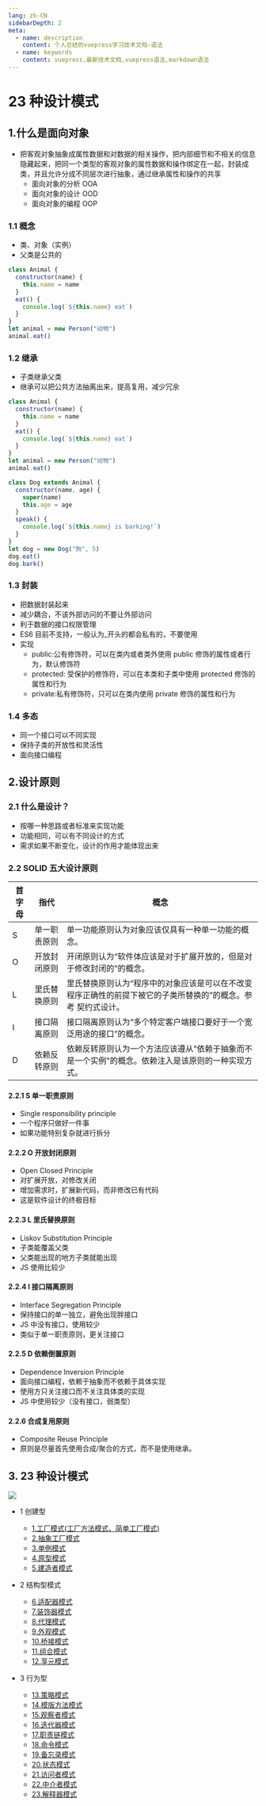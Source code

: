 ```yaml
---
lang: zh-CN
sidebarDepth: 2
meta:
  - name: description
    content: 个人总结的vuepress学习技术文档-语法
  - name: keywords
    content: vuepress,最新技术文档,vuepress语法,markdown语法
---
```


# 23 种设计模式

## 1.什么是面向对象

- 把客观对象抽象成属性数据和对数据的相关操作，把内部细节和不相关的信息隐藏起来，把同一个类型的客观对象的属性数据和操作绑定在一起，封装成类，并且允许分成不同层次进行抽象，通过继承属性和操作的共享
  - 面向对象的分析 OOA
  - 面向对象的设计 OOD
  - 面向对象的编程 OOP

### 1.1 概念

- 类、对象（实例）
- 父类是公共的

```js
class Animal {
  constructor(name) {
    this.name = name
  }
  eat() {
    console.log(`${this.name} eat`)
  }
}
let animal = new Person("动物")
animal.eat()
```

### 1.2 继承

- 子类继承父类
- 继承可以把公共方法抽离出来，提高复用，减少冗余

```js
class Animal {
  constructor(name) {
    this.name = name
  }
  eat() {
    console.log(`${this.name} eat`)
  }
}
let animal = new Person("动物")
animal.eat()

class Dog extends Animal {
  constructor(name, age) {
    super(name)
    this.age = age
  }
  speak() {
    console.log(`${this.name} is barking!`)
  }
}
let dog = new Dog("狗", 5)
dog.eat()
dog.bark()
```

### 1.3 封装

- 把数据封装起来
- 减少耦合，不该外部访问的不要让外部访问
- 利于数据的接口权限管理
- ES6 目前不支持，一般认为\_开头的都会私有的，不要使用
- 实现
  - public:公有修饰符，可以在类内或者类外使用 public 修饰的属性或者行为，默认修饰符
  - protected: 受保护的修饰符，可以在本类和子类中使用 protected 修饰的属性和行为
  - private:私有修饰符，只可以在类内使用 private 修饰的属性和行为

### 1.4 多态

- 同一个接口可以不同实现
- 保持子类的开放性和灵活性
- 面向接口编程

## 2.设计原则

### 2.1 什么是设计？

- 按哪一种思路或者标准来实现功能
- 功能相同，可以有不同设计的方式
- 需求如果不断变化，设计的作用才能体现出来

### 2.2 SOLID 五大设计原则

| 首字母 | 指代         | 概念                                                                                                          |
| ------ | ------------ | ------------------------------------------------------------------------------------------------------------- |
| S      | 单一职责原则 | 单一功能原则认为对象应该仅具有一种单一功能的概念。                                                            |
| O      | 开放封闭原则 | 开闭原则认为“软件体应该是对于扩展开放的，但是对于修改封闭的”的概念。                                          |
| L      | 里氏替换原则 | 里氏替换原则认为“程序中的对象应该是可以在不改变程序正确性的前提下被它的子类所替换的”的概念。参考 契约式设计。 |
| I      | 接口隔离原则 | 接口隔离原则认为“多个特定客户端接口要好于一个宽泛用途的接口”的概念。                                          |
| D      | 依赖反转原则 | 依赖反转原则认为一个方法应该遵从"依赖于抽象而不是一个实例"的概念。依赖注入是该原则的一种实现方式。            |

#### 2.2.1 S 单一职责原则

- Single responsibility principle
- 一个程序只做好一件事
- 如果功能特别复杂就进行拆分

#### 2.2.2 O 开放封闭原则

- Open Closed Principle
- 对扩展开放，对修改关闭
- 增加需求时，扩展新代码，而非修改已有代码
- 这是软件设计的终极目标

#### 2.2.3 L 里氏替换原则

- Liskov Substitution Principle
- 子类能覆盖父类
- 父类能出现的地方子类就能出现
- JS 使用比较少

#### 2.2.4 I 接口隔离原则

- Interface Segregation Principle
- 保持接口的单一独立，避免出现胖接口
- JS 中没有接口，使用较少
- 类似于单一职责原则，更关注接口

#### 2.2.5 D 依赖倒置原则

- Dependence Inversion Principle
- 面向接口编程，依赖于抽象而不依赖于具体实现
- 使用方只关注接口而不关注具体类的实现
- JS 中使用较少（没有接口，弱类型）

#### 2.2.6 合成复用原则

- Composite Reuse Principle
- 原则是尽量首先使用合成/聚合的方式，而不是使用继承。

## 3. 23 种设计模式

![](./1.0.jpg)

- 1 创建型

  - [1.工厂模式(工厂方法模式、简单工厂模式)](./1.factory.html)
  - [2.抽象工厂模式](./2.abstract.html)
  - [3.单例模式](./3.single.html)
  - [4.原型模式](./4.prototype.html)
  - [5.建造者模式](./5.made.html)

- 2 结构型模式

  - [6.适配器模式](./6.adapter.html)
  - [7.装饰器模式](./7.decorator.html)
  - [8.代理模式](./8.proxy.html)
  - [9.外观模式](./9.appearance.html)
  - [10.桥接模式](./10.pickup.html)
  - [11.组合模式](./11.combination.html)
  - [12.享元模式](./12.flyweight.html)

- 3 行为型

  - [13.策略模式](./13.strategy.html)
  - [14.模版方法模式](./14.module.html)
  - [15.观察者模式](./15.observer.html)
  - [16.迭代器模式](./16.iterator.html)
  - [17.职责链模式](./17.chain.html)
  - [18.命令模式](./18.command.html)
  - [19.备忘录模式](./19.memorandum.html)
  - [20.状态模式](./20.state.html)
  - [21.访问者模式](./21.visitor.html)
  - [22.中介者模式](./22.mediator.html)
  - [23.解释器模式](./23.interpreter.html)
